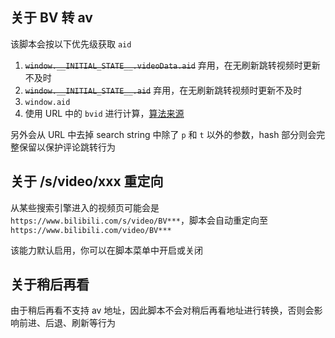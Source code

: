 ## 关于 BV 转 av

该脚本会按以下优先级获取 `aid`

1. ~~`window.__INITIAL_STATE__.videoData.aid`~~ 弃用，在无刷新跳转视频时更新不及时
2. ~~`window.__INITIAL_STATE__.aid`~~ 弃用，在无刷新跳转视频时更新不及时
3. `window.aid`
4. 使用 URL 中的 `bvid` 进行计算，[算法来源](https://github.com/mrhso/IshisashiWebsite/blob/master/%E4%B9%B1%E5%86%99%E7%A8%8B%E5%BC%8F/BV%20%E5%8F%B7%E8%B7%8B%E6%89%88%E3%80%80%EF%BD%9E%20Who%20done%20it!.js)

另外会从 URL 中去掉 search string 中除了 `p` 和 `t` 以外的参数，hash 部分则会完整保留以保护评论跳转行为

## 关于 /s/video/xxx 重定向

从某些搜索引擎进入的视频页可能会是 `https://www.bilibili.com/s/video/BV***`，脚本会自动重定向至 `https://www.bilibili.com/video/BV***`

该能力默认启用，你可以在脚本菜单中开启或关闭

## 关于稍后再看

由于稍后再看不支持 av 地址，因此脚本不会对稍后再看地址进行转换，否则会影响前进、后退、刷新等行为
